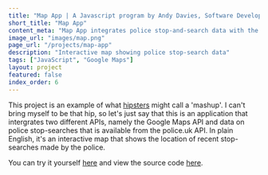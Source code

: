 ```yaml
---
title: "Map App | A Javascript program by Andy Davies, Software Developer"
short_title: "Map App"
content_meta: "Map App integrates police stop-and-search data with the Google Maps API, to create an interactive map showing recent stop-searches in your area."
image_url: "images/map.png"
page_url: "/projects/map-app"
description: "Interactive map showing police stop-search data"
tags: ["JavaScript", "Google Maps"]
layout: project
featured: false
index_order: 6
---
```



This project is an example of what [hipsters](http://i.telegraph.co.uk/multimedia/archive/03046/hipster-tash_3046941b.jpg) might call a 'mashup'. I can't bring myself to be that hip, so let's just say that this is an application that intergrates two different APIs, namely the Google Maps API and data on police stop-searches that is available from the police.uk API. In plain English, it's an interactive map that shows the location of recent stop-searches made by the police.

You can try it yourself [here](https://andavies.github.io/map-app/) and view the source code [here](https://github.com/andavies/map-app).

